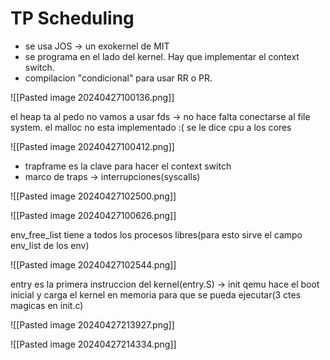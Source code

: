 # TP Scheduling

- se usa JOS -> un exokernel de MIT
- se programa en el lado del kernel. Hay que implementar el context switch. 
- compilacion "condicional" para usar RR o PR.

![[Pasted image 20240427100136.png]]

el heap ta al pedo
no vamos a usar fds -> no hace falta conectarse al file system.
el malloc no esta implementado :(
se le dice cpu a los cores



![[Pasted image 20240427100412.png]]
- trapframe es la clave para hacer el context switch
-  marco de traps -> interrupciones(syscalls)




![[Pasted image 20240427102500.png]]



![[Pasted image 20240427100626.png]]

env_free_list tiene a todos los procesos libres(para esto sirve el campo env_list de los env)

![[Pasted image 20240427102544.png]]

entry es la primera instruccion del kernel(entry.S) -> init
qemu hace el boot inicial y carga el kernel en memoria para que se pueda ejecutar(3 ctes magicas en init.c)


![[Pasted image 20240427213927.png]]


![[Pasted image 20240427214334.png]]